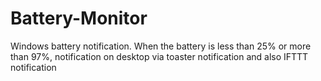 # Battery-Monitor
Windows battery notification. When the battery is less than 25% or more than 97%, notification on desktop via toaster notification and also IFTTT notification 
